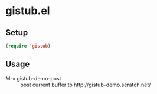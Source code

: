 # gistub.el

## Setup

```lisp
(require 'gistub)
```

## Usage

<dl>
<dt>M-x gistub-demo-post</dt>
<dd>post current buffer to http://gistub-demo.seratch.net/</dd>
</dl>
